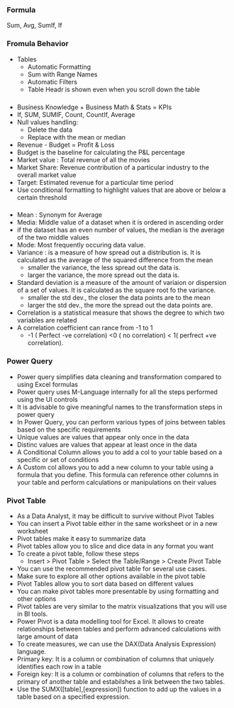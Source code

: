 ### Formula
Sum, Avg, SumIf, If

### Fromula Behavior
 - Tables
    - Automatic Formatting
    - Sum with Range Names
    - Automatic Filters
    - Table Headr is shown even when you scroll down the table
### 
- Business Knowledge + Business Math & Stats = KPIs
- If, SUM, SUMIF, Count, CountIf, Average
- Null values handling:
  -   Delete the data
  -   Replace with the mean or median
- Revenue -  Budget = Profit & Loss
- Budget is the baseline for calculating the P&L percentage
- Market value : Total revenue of all the movies
- Market Share: Revenue contribution of a particular industry to the overall market value
- Target: Estimated revenue for a particular time period
- Use conditional formatting to highlight values that are above or below a certain threshold

 ###
 - Mean : Synonym for Average
 - Media: Middle value of a dataset when it is ordered in ascending order
 - if the dataset has an even number of values, the median is the average of the two middle values
 - Mode: Most frequently occuring data value.
 - Variance : is a measure of how spread out a distribution is. It is calculated as the average of the squared difference from the mean
   - smaller the variance, the less spread out the data is.
   - larger the variance, the more spread out the data is.
 - Standard deviation is a measure of the amount of variaion or dispersion of a set of values. It is calculated as the square root fo the variance.
    - smaller the std dev., the closer the data points are to the mean
    - larger the std dev., the more the spread out the data points are.
  - Correlation is a statistical measure that shows the degree to which two variables are related
  - A correlation coefficient can rance from -1 to 1
    - -1 ( Perfect -ve correlation) <0 ( no correlation) < 1( perfrect +ve correlation).

 ### Power Query
 - Power query simplifies data cleaning and transformation compared to using Excel formulas
 - Power query uses M-Language internally for all the steps performed using the UI controls
 - It is advisable to give meaningful names to the transformation steps in power query
 - In Power Query, you can perform various types of joins between tables based on the specific requirements
 - Unique values are values that appear only once in the data
 - Distinc values are values that appear at least once in the data
 - A Conditional Column allows you to add a col to your table based on a specific or set of conditions
 - A Custom col allows you to add a new column to your table using a formula that you define. This formula can reference other columns in your table and perform calculations or manipulations on their values

### Pivot Table 
- As a Data Analyst, it may be difficult to survive without Pivot Tables
- You can insert a Pivot table either in the same worksheet or in a new worksheet
- Pivot tables make it easy to summarize data
- Pivot tables allow you to slice and dice data in any format you want
- To create a pivot table, follow these steps
   -   Insert > Pivot Table > Select the Table/Range > Create Pivot Table
- You can use the recommended pivot table for several use cases.
- Make sure to explore all other options available in the pivot table
- Pivot Tables allow you to sort data based on different values
- You can make pivot tables more presentable by using formatting and other options
- Pivot tables are very similar to the matrix visualizations that you will use in BI tools.
- Power Pivot is a data modelling tool for Excel. It allows to create relationships between tables and perform advanced calculations with large amount of data
- To create measures, we can use the DAX(Data Analysis Expression) language.
- Primary key: It is a column or combination of columns that uniquely identifies each row in a table
- Foreign key: It is a column or combination of columns that refers to the primary of another table and estabilshes a link between the two tables.
- Use the SUMX([table],[expression]) function to add up the values in a table based on a specified expression.
